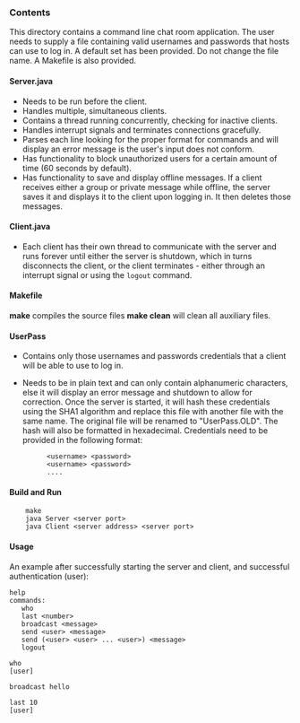 ### Contents

This directory contains a command line chat room application. The user needs to 
supply a file containing valid usernames and passwords that hosts can use to 
log in. A default set has been provided. Do not change the file name. A Makefile
is also provided.

#### Server.java
- Needs to be run before the client.
- Handles multiple, simultaneous clients.
- Contains a thread running concurrently, checking for inactive clients.
- Handles interrupt signals and terminates connections gracefully.
- Parses each line looking for the proper format for commands and 
will display an error message is the user's input does not conform.
- Has functionality to block unauthorized users for a certain amount of time 
  (60 seconds by default).
- Has functionality to save and display offline messages. If a client
receives either a group or private message while offline, the server saves it 
and displays it to the client upon logging in. It then deletes those messages.

#### Client.java
- Each client has their own thread to communicate with the server and runs 
forever until either the server is shutdown, which in turns disconnects the 
client, or the client terminates - either through an interrupt signal or 
using the `logout` command.


#### Makefile
__make__ compiles the source files
__make clean__ will clean all auxiliary files.

#### UserPass
- Contains only those usernames and passwords credentials that a client will be 
able to use to log in. 
- Needs to be in plain text and can only contain alphanumeric characters, 
else it will display an error message and shutdown to allow for correction. 
Once the server is started, it will hash these credentials using the SHA1 
algorithm and replace this file with another file with the same name. The 
original file will be renamed to "UserPass.OLD". The hash will also be formatted 
in hexadecimal. Credentials need to be provided in the following format: 

            <username> <password>
            <username> <password>
            ....

#### Build and Run
        make
        java Server <server port>
        java Client <server address> <server port>

#### Usage
An example after successfully starting the server and client, and successful 
authentication (user):

    help
    commands:
       who
       last <number>
       broadcast <message>
       send <user> <message>
       send (<user> <user> ... <user>) <message>
       logout

    who
    [user]

    broadcast hello

    last 10
    [user] 
